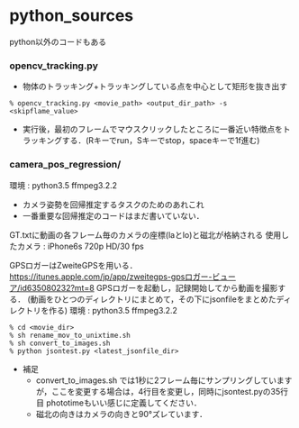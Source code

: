 # python_sources
python以外のコードもある

### opencv_tracking.py

* 物体のトラッキング+トラッキングしている点を中心として矩形を抜き出す 

~~~
% opencv_tracking.py <movie_path> <output_dir_path> -s <skipflame_value>
~~~

* 実行後，最初のフレームでマウスクリックしたところに一番近い特徴点をトラッキングする．(Rキーでrun，Sキーでstop，spaceキーで1f進む)

### camera_pos_regression/
環境 : python3.5 ffmpeg3.2.2

* カメラ姿勢を回帰推定するタスクのためのあれこれ
* 一番重要な回帰推定のコードはまだ書いていない．

GT.txtに動画の各フレーム毎のカメラの座標(laとlo)と磁北が格納される
使用したカメラ : iPhone6s 720p HD/30 fps

GPSロガーはZweiteGPSを用いる．https://itunes.apple.com/jp/app/zweitegps-gpsロガー-ビューア/id635080232?mt=8
GPSロガーを起動し，記録開始してから動画を撮影する．
(動画をひとつのディレクトリにまとめて，その下にjsonfileをまとめたディレクトリを作る)
環境 : python3.5 ffmpeg3.2.2

~~~
% cd <movie_dir>
% sh rename_mov_to_unixtime.sh
% sh convert_to_images.sh
% python jsontest.py <latest_jsonfile_dir>
~~~

* 補足
  * convert_to_images.sh では1秒に2フレーム毎にサンプリングしていますが，ここを変更する場合は，4行目を変更し，同時にjsontest.pyの35行目 phototimeもいい感じに定義してください．
  * 磁北の向きはカメラの向きと90°ズレています．
